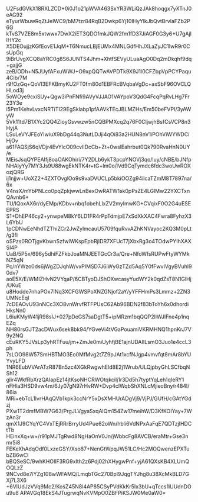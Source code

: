 U2FsdGVkX18RXLZCD+0i0J1o21pWVA463SxYR3WLiQzJAk8hoqgx7yXTnJ0eAG92
eTyurWbuwRqZtJeIWC9/bM7tzr84RqB2Dwkp6Yj10IHyYlkJbQvtBrvlaFZb2P6G
kTvS7VZE8m5xtwwx7DwX2iET3QDOfmkJQW2fm1fD37JiAGF0G3y6+U7gAjIIHY2c
X5DEOujjzKGfEovE1JqM+T6NmucLBjEUMx4MNLGdfHhJXLaZyJC1IwR9r0CsUpGq
9iBrUvgXCQ8aYRC0g8S6JUNTS4Jhm+XhtfSEVyULuaAgO0Dq2mDkqhf9dq+gajjG
zeB/ODh+N5JUyfAFxuWWJ+O9xpQQTwAVPDTk9X9J1l0CFZbpVpPCYPaqu4Cib/7M
r9fOzGq+QoVI3EFKBmyKU2FT0fm80d1EBFRcBVqbaVgDc+axSbF96OVCLQHLod3j
5oWOye9cxiSUy+Qgw3iPnFNfi9AVyVJJAO1VAYpoV3QdG4FcqPqRvLHg7Fr23Y3e
i5Pm1KehvLvxcNRTiTI29EgSklabp1pfAAVkTEcJBLMZHs/Em50beFVPI/3yAWyW
5Vk11td7B1XYc2QQ4ZIoyGsvwzw5nCQBPMXcq2q76F0CIjwjhBsfCsVCP8n3HyjA
LSuLeVYJFEoYIwiuX9bDg44q3NutLDJji4qOi83a2HUN8nV1iPOhViWYWDCiHjOv
a61FAQSjS6qVDjr4EvYlcO09cvlIDcCb+Zt+0wslEahrbut0Qk790RvaHnN0UY/e
MEisJsqQYPEAIfj8oaOAKOhiri/7Y2DLb6ykT3pcpYNOVj3qo/luy/cNBE/bJNfp
NHAIyYy7MY3Js9U88wgEkNTK4r+tG+lm0o/lVd9CqTymdc6fdc3woUwROXozjQRG
ij1njjw+UoXZ2+4ZXTOvglOo9s9vaDVUCLp5bkiOOZg94ilcaTZmM8T7897na/6x
V4nsX/mYbPNLco0pqZpkjwwLnBexOwRATW1sk0pPsZE4LGlMw22YXCTxnQAvnb6+
TU/IQoxAX6r/dyEMp/KDbv+nbq1obehLlxZV2mylmwKG+CVqixF0O2G4uESEEPRS
S1+DhEP46cy2+ynwpeM8kY6LD1FR4rPpTdmjpE7xSdXkXAC4Fwra8FyhzX3L6YbU
1pCDNwEeNhdTZThiZCr2JwZylmcauU5709fquRvvAZhKNVayoc2KQ3M0pLt/g3fI
oSPzs0ROTjgvKbwnSzfwlWKspEpbRjIDR7XFUcT7jXbxRg3o4TOdwPYIhXAXSI4P
UaB/5P5x/696y5dhiFZFkbJoaMNJEETGcCr3a/Qre+NfoWfsRUPwFtyWYMkNZ5qN
Pc/nYWzo0ds6jWgZDJqhW/vxPIMSD7J6iWyGzTZd5Aq5Y0fFwvIVgyBVuhl90dv7
aoE5X/E/WMIZHvN2VYqaP/6CBTyoDJShOXwcasyYudWY2k0qdZsT8N1GlHj/UKuE
u8Hodde7nhaPOx7INq3XCFGWSPoXNZGNjof2aY/yYFFHmPs3Lmmz+2ZN3UMNcEqI
7cDEAOvU93nNCc3XO8vnWrvfRTFPUsC62Ab96BDN2f83bToYh6x0dhordiHksNn0
L6iuKMyW41jR98sIJ+027pDeGS7saDgtT5+ipMRzm1bqQQP2llWJlFne4p1nqEZq
NH80rsGJT2acDWux6sek8bk94/YGveVi4tVGaPouamiVKRMHNQ1hpnKrJ7V9y2NQ
cEuRKY5JVsLp3yhRTFuu/jm+ZmJe0miUyhfjBE1ajnUDAIILsmO3Juo1e4ccL3ph
7sLOO98W57SmHBTMO3Eo0MfMvg2t7Z9pJAt1xcfNJgp4vmvfqt8mAr8bYUYvyLFD
1NR6EubVVArATzR87Bn5zc4XGkRwgwhEld8E2j1Wrub/ULQjpbyGhLSCfbqNSh12
glir4WkfRbXrzQAIapEz14jtKsoNHCRWOtqkcilj1r3Dd5h7typtYqLeh1qIeRY1
nFHla3HSD9vw4m/6Jy07gN97rHvRW+Dvp4clWqbShXNLcMjieoBny/r484l/86ia
MRi+ebTcL1lvrHAqQVb1kpk3ccNrY5xDsXMHUrADgVj9/VjPJ/GUfH/cGAtYGdzj
PXw1T2dmfMBW7G63/PrgJLVgyaSxqAlQm154Zw17meihW/D3KfKOIYay+7WzAn3r
qmX1J9CYqYC4VxTEjRRrBrryUd4Pue62oWn/hbli6VdNPxAaFqE7QDTzjIHDCtTb
HEinxXq+w+/r91pMJTgRwd8NgHaOnV0Jn/jWbbcFg8AVCB/eraMtr+Gse3nmr5i8
FEKeXhAdqOdf0LxzeGSY/Xso87+NenGtWpqJW51LC/Hc2MOQwenzEPXTubZB6wCl
bBQSeSC/9whKHOIlF3RG9xIth2z6Pdj02hXHygwPnf+yjA61QXsKB4XLUmQOQLzZ
9NCvd8e7iYZg108wWFAMQ/LmqbTGc270Bpl9JqgTYJhg8u38XcMkBLD7GXj7L3X6
+6VlUdJzVVq9Mc2/KosZ45N8l4AP85CSyPVdKkKr5Ix3bU+qTccs1lUUdnDOu9u8
APAVGq18EkS4JTugrwqNvKVMpO0ZBFPiKSJW0Me0aW0=
